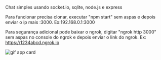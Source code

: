 Chat simples usando socket.io, sqlite, node.js e express

Para funcionar precisa clonar, executar "npm start" sem aspas e depois enviar o ip mais :3000. Ex:192.168.0.1:3000

Para segurança adicional pode baixar o ngrok, digitar "ngrok http 3000" sem aspas no console do ngrok e depois enviar o link do ngrok. Ex: https://1234abcd.ngrok.io
 




![gif app card](https://github.com/user-attachments/assets/3ccbc66b-a4a4-4949-8d1c-d08460600562)
